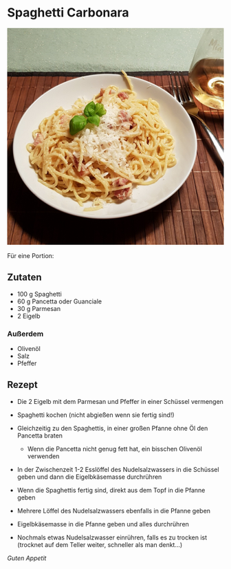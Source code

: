 # Spaghetti Carbonara

![img](imgs/Spaghetti_Carbonara.jpg)

Für eine Portion:

## Zutaten
- 100 g Spaghetti
- 60 g Pancetta oder Guanciale
- 30 g Parmesan
- 2 Eigelb

### Außerdem
- Olivenöl
- Salz
- Pfeffer

## Rezept
- Die 2 Eigelb mit dem Parmesan und Pfeffer in einer Schüssel vermengen

- Spaghetti kochen (nicht abgießen wenn sie fertig sind!)

- Gleichzeitig zu den Spaghettis, in einer großen Pfanne ohne Öl den Pancetta braten
  - Wenn die Pancetta nicht genug fett hat, ein bisschen Olivenöl verwenden

- In der Zwischenzeit 1-2 Esslöffel des Nudelsalzwassers in die Schüssel geben und dann die Eigelbkäsemasse durchrühren

- Wenn die Spaghettis fertig sind, direkt aus dem Topf in die Pfanne geben

- Mehrere Löffel des Nudelsalzwassers ebenfalls in die Pfanne geben

- Eigelbkäsemasse in die Pfanne geben und alles durchrühren

- Nochmals etwas Nudelsalzwasser einrühren, falls es zu trocken ist (trocknet auf dem Teller weiter, schneller als man denkt...)

*Guten Appetit*
